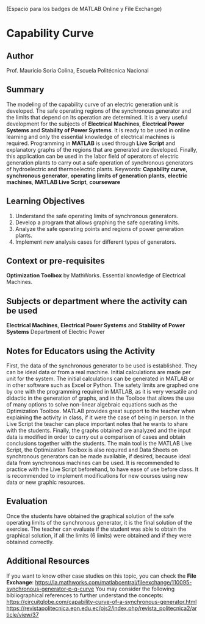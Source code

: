 (Espacio para los badges de MATLAB Online y File Exchange)

# Capability Curve

## Author
Prof. Mauricio Soria Colina, Escuela Politécnica Nacional

## Summary
The modeling of the capability curve of an electric generation unit is developed. The safe operating regions of the synchronous generator and the limits that depend on its operation are determined.
It is a very useful development for the subjects of **Electrical Machines**, **Electrical Power Systems** and **Stability of Power Systems**. It is ready to be used in online learning and only the essential knowledge of electrical machines is required.
Programming in **MATLAB** is used through **Live Script** and explanatory graphs of the regions that are generated are developed.
Finally, this application can be used in the labor field of operators of electric generation plants to carry out a safe operation of synchronous generators of hydroelectric and thermoelectric plants.
Keywords: **Capability curve**, **synchronous generator**, **operating limits of generation plants**, **electric machines**, **MATLAB Live Script**, **courseware**

## Learning Objectives
1. Understand the safe operating limits of synchronous generators.
2. Develop a program that allows graphing the safe operating limits.
3. Analyze the safe operating points and regions of power generation plants.
4. Implement new analysis cases for different types of generators.

## Context or pre-requisites
**Optimization Toolbox** by MathWorks.
Essential knowledge of Electrical Machines.

## Subjects or department where the activity can be used
**Electrical Machines**, **Electrical Power Systems** and **Stability of Power Systems**
Department of Electric Power

## Notes for Educators using the Activity
First, the data of the synchronous generator to be used is established. They can be ideal data or from a real machine.
Initial calculations are made per unit for the system. The initial calculations can be generated in MATLAB or in other software such as Excel or Python.
The safety limits are graphed one by one with the programming required in MATLAB, as it is very versatile and didactic in the generation of graphs, and in the Toolbox that allows the use of many options to solve non-linear algebraic equations such as the Optimization Toolbox.
MATLAB provides great support to the teacher when explaining the activity in class, if it were the case of being in person. In the Live Script the teacher can place important notes that he wants to share with the students.
Finally, the graphs obtained are analyzed and the input data is modified in order to carry out a comparison of cases and obtain conclusions together with the students.
The main tool is the MATLAB Live Script, the Optimization Toolbox is also required and Data Sheets on synchronous generators can be made available, if desired, because ideal data from synchronous machines can be used.
It is recommended to practice with the Live Script beforehand, to have ease of use before class. It is recommended to implement modifications for new courses using new data or new graphic resources.

## Evaluation
Once the students have obtained the graphical solution of the safe operating limits of the synchronous generator, it is the final solution of the exercise. The teacher can evaluate if the student was able to obtain the graphical solution, if all the limits (6 limits) were obtained and if they were obtained correctly.

## Additional Resources
If you want to know other case studies on this topic, you can check the **File Exchange**:
https://la.mathworks.com/matlabcentral/fileexchange/110095-synchronous-generator-p-q-curve
You may consider the following bibliographical references to further understand the concepts:
https://circuitglobe.com/capability-curve-of-a-synchronous-generator.html
https://revistapolitecnica.epn.edu.ec/ojs2/index.php/revista_politecnica2/article/view/37
